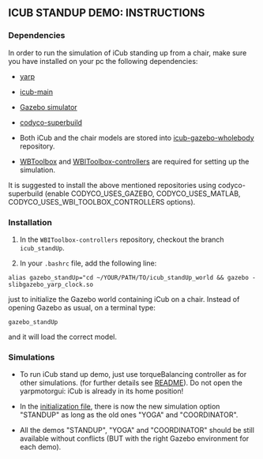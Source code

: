 ## ICUB STANDUP DEMO: INSTRUCTIONS

### Dependencies

In order to run the simulation of iCub standing up from a chair, make sure you have installed on your pc the following dependencies:

 - [yarp](https://github.com/robotology/yarp)
 - [icub-main](https://github.com/robotology/icub-main)
 - [Gazebo simulator](http://gazebosim.org/)
 - [codyco-superbuild](https://github.com/robotology/codyco-superbuild) 

 - Both iCub and the chair models are stored into [icub-gazebo-wholebody](https://github.com/robotology-playground/icub-gazebo-wholebody) repository.
 - [WBToolbox](https://github.com/robotology/WB-Toolbox) and [WBIToolbox-controllers](https://github.com/robotology-playground/WBI-Toolbox-controllers) are required for setting up the simulation.

 It is suggested to install the above mentioned repositories using codyco-superbuild (enable CODYCO_USES_GAZEBO, CODYCO_USES_MATLAB, CODYCO_USES_WBI_TOOLBOX_CONTROLLERS options).
 
### Installation

1) In the `WBIToolbox-controllers` repository, checkout the branch `icub_standUp`.

2) In your `.bashrc` file, add the following line:
    
  `alias gazebo_standUp="cd ~/YOUR/PATH/TO/icub_standUp_world && gazebo -slibgazebo_yarp_clock.so`
 
   just to initialize the Gazebo world containing iCub on a chair. Instead of opening Gazebo as usual, on a terminal type:

   `gazebo_standUp`

   and it will load the correct model.

### Simulations

- To run iCub stand up demo, just use torqueBalancing controller as for other simulations. (for further details see [README](https://github.com/robotology-playground/WBI-Toolbox-controllers/blob/master/controllers/torqueBalancing/README.md)). 
  Do not open the yarpmotorgui: iCub is already in its home position!

- In the [initialization file](https://github.com/robotology-playground/WBI-Toolbox-controllers/blob/icub_chair/controllers/torqueBalancing/initTorqueBalancing.m), there is now the new simulation option "STANDUP" as long as the old ones "YOGA" and "COORDINATOR".

- All the demos "STANDUP", "YOGA" and "COORDINATOR" should be still available without conflicts (BUT with the right Gazebo environment for each demo). 
